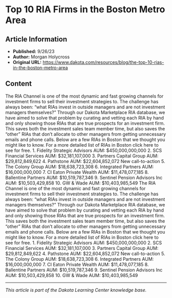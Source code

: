 # Top 10 RIA Firms in the Boston Metro Area

## Article Information
- **Published:** 9/26/23
- **Author:** Morgan Holycross
- **Original URL:** https://www.dakota.com/resources/blog/the-top-10-rias-in-the-boston-metro-area

## Content

The RIA Channel is one of the most dynamic and fast growing channels for investment firms to sell their investment strategies to. The challenge has always been: “what RIAs invest in outside managers and are not investment managers themselves?” Through our Dakota Marketplace RIA database, we have aimed to solve that problem by curating and vetting each RIA by hand and only showing those RIAs that are true prospects for an investment firm. This saves both the investment sales team member time, but also saves the “other” RIAs that don’t allocate to other managers from getting unnecessary emails and phone calls. Below are a few RIAs in Boston that we thought you might like to know. For a more detailed list of RIAs in Boston click here to see for free. 1. Fidelity Strategic Advisors AUM: $450,000,000,000 2. SCS Financial Services AUM: $32,181,107,000 3. Partners Capital Group AUM: $29,812,849,622 4. Pathstone AUM: $22,604,852,072 New call-to-action 5. The Colony Group AUM: $18,638,723,308 6. Integrated Partners AUM: $16,000,000,000 7. CI Eaton Private Wealth AUM: $11,478,077,185 8. Ballentine Partners AUM: $10,519,787,346 9. Sentinel Pension Advisors Inc AUM: $10,503,429,858 10. GW & Wade AUM: $10,403,985,549 The RIA Channel is one of the most dynamic and fast growing channels for investment firms to sell their investment strategies to. The challenge has always been: “what RIAs invest in outside managers and are not investment managers themselves?” Through our Dakota Marketplace RIA database, we have aimed to solve that problem by curating and vetting each RIA by hand and only showing those RIAs that are true prospects for an investment firm. This saves both the investment sales team member time, but also saves the “other” RIAs that don’t allocate to other managers from getting unnecessary emails and phone calls. Below are a few RIAs in Boston that we thought you might like to know. For a more detailed list of RIAs in Boston click here to see for free. 1. Fidelity Strategic Advisors AUM: $450,000,000,000 2. SCS Financial Services AUM: $32,181,107,000 3. Partners Capital Group AUM: $29,812,849,622 4. Pathstone AUM: $22,604,852,072 New call-to-action 5. The Colony Group AUM: $18,638,723,308 6. Integrated Partners AUM: $16,000,000,000 7. CI Eaton Private Wealth AUM: $11,478,077,185 8. Ballentine Partners AUM: $10,519,787,346 9. Sentinel Pension Advisors Inc AUM: $10,503,429,858 10. GW & Wade AUM: $10,403,985,549

---

*This article is part of the Dakota Learning Center knowledge base.*